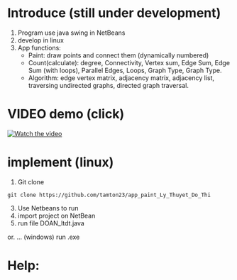 # Introduce (still under development)
  1. Program use java swing in NetBeans
  2. develop in linux
  3. App functions:
     - Paint: draw points and connect them (dynamically numbered)
     - Count(calculate): degree, Connectivity, Vertex sum, Edge Sum, Edge Sum (with loops), Parallel Edges, Loops, Graph Type, Graph Type.
     - Algorithm: edge vertex matrix, adjacency matrix, adjacency list, traversing undirected graphs, directed graph traversal.
# VIDEO demo (click)
  [![Watch the video](https://github.com/user-attachments/assets/80ad3fdc-beda-4553-83fe-0e0845396917)](https://drive.google.com/file/d/1HzqwIcXwFofuQm2u9nofj8wgJ_KpBbiN/view?usp=drive_link)
# implement (linux)
  1. Git clone

    git clone https://github.com/tamton23/app_paint_Ly_Thuyet_Do_Thi
    
  3. Use Netbeans to run
  4. import project on NetBean
  5. run file DOAN_ltdt.java

  
  or. ...
(windows)
run .exe
# Help: 
  
